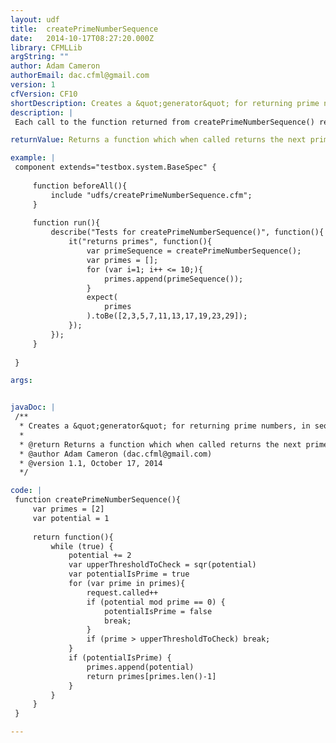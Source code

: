 ```yaml
---
layout: udf
title:  createPrimeNumberSequence
date:   2014-10-17T08:27:20.000Z
library: CFMLLib
argString: ""
author: Adam Cameron
authorEmail: dac.cfml@gmail.com
version: 1
cfVersion: CF10
shortDescription: Creates a &quot;generator&quot; for returning prime numbers, in sequence
description: |
 Each call to the function returned from createPrimeNumberSequence() returns the next prime number.

returnValue: Returns a function which when called returns the next prime number

example: |
 component extends="testbox.system.BaseSpec" {
 
     function beforeAll(){
         include "udfs/createPrimeNumberSequence.cfm";
     }
 
     function run(){
         describe("Tests for createPrimeNumberSequence()", function(){
             it("returns primes", function(){
                 var primeSequence = createPrimeNumberSequence();
                 var primes = [];
                 for (var i=1; i++ <= 10;){
                     primes.append(primeSequence());
                 }
                 expect(
                     primes
                 ).toBe([2,3,5,7,11,13,17,19,23,29]);
             });
         });
     }
 
 }

args:


javaDoc: |
 /**
  * Creates a &quot;generator&quot; for returning prime numbers, in sequence
  * 
  * @return Returns a function which when called returns the next prime number 
  * @author Adam Cameron (dac.cfml@gmail.com) 
  * @version 1.1, October 17, 2014 
  */

code: |
 function createPrimeNumberSequence(){
     var primes = [2]
     var potential = 1
 
     return function(){
         while (true) {
             potential += 2
             var upperThresholdToCheck = sqr(potential)
             var potentialIsPrime = true
             for (var prime in primes){
                 request.called++
                 if (potential mod prime == 0) {
                     potentialIsPrime = false
                     break;
                 }
                 if (prime > upperThresholdToCheck) break;
             }
             if (potentialIsPrime) {
                 primes.append(potential)
                 return primes[primes.len()-1]
             }
         }
     }
 }

---
```


